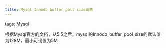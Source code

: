 ```yaml
---
title: Mysql Innodb buffer poll size设置
---
```

tags:
Mysql

<p>根据Mysql官方的文档，从5.5之后，mysql的Innodb_buffer_pool_size的默认值为128M，最小可设置为5M</p>
